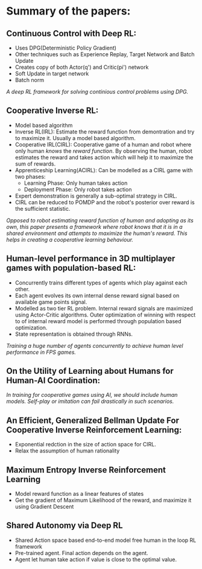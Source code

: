 # Summary of the papers:
## Continuous Control with Deep RL:
* Uses DPG(Deterministic Policy Gradient)
* Other techniques such as Experience Replay, Target Network and Batch Update
* Creates copy of both Actor(q') and Critic(pi') network
* Soft Update in target network
* Batch norm

*A deep RL framework for solving continious control problems using DPG.*

## Cooperative Inverse RL:
* Model based algorithm
* Inverse RL(IRL): Estimate the reward function from demontration and try to maximize it. Usually a model based algorithm.
* Cooperative IRL(CIRL): Cooperative game of a human and robot where only human *knows* the *reward function*. By observing the human, robot estimates the reward and takes action which will help it to maximize the sum of rewards.
* Apprenticeship Learning(ACIRL): Can be modelled as a CIRL game with two phases:
  * Learning Phase: Only human takes action
  * Deployment Phase: Only robot takes action
* Expert demonstration is generally a sub-optimal strategy in CIRL. 
* CIRL can be reduced to POMDP and the robot's posterior over reward is the sufficient statistic.

*Opposed to robot estimating reward function of human and adopting as its own, this paper presents a framework where robot knows that it is in a shared environment and attempts to maximize the human's reward. This helps in creating a cooperative learning behaviour.*

## Human-level performance in 3D multiplayer games with population-based RL:
* Concurrently trains different types of agents which play against each other.
* Each agent evolves its own internal dense reward signal based on available game points signal. 
* Modelled as two tier RL problem. Internal reward signals are maximized using Actor-Critic algorithms. Outer optimization of winning with respect to of internal reward model is performed through population based optimization.
* State representation is obtained through RNNs.

*Training a huge number of agents concurrently to achieve human level performance in FPS games.*

## On the Utility of Learning about Humans for Human-AI Coordination:
*In training for cooperative games using AI, we should include human models. Self-play or imitation can fail drastically in such scenarios.*

## An Efficient, Generalized Bellman Update For Cooperative Inverse Reinforcement Learning:
* Exponential redction in the size of action space for CIRL.
* Relax the assumption of human rationality

## Maximum Entropy Inverse Reinforcement Learning
* Model reward function as a linear features of states
* Get the gradient of Maximum Likelihood of the reward, and maximize it using Gradient Descent

## Shared Autonomy via Deep RL
* Shared Action space based end-to-end model free human in the loop RL framework
* Pre-trained agent. Final action depends on the agent.
* Agent let human take action if value is close to the optimal value.
